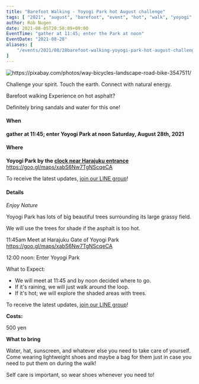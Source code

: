 ```yaml
---
title: "Barefoot Walking - Yoyogi Park hot August challenge"
tags: [ "2021", "august", "barefoot", "event", "hot", "walk", "yoyogi" ]
author: Rob Nugen
date: 2021-08-05T20:58:09+09:00
EventTime: "gather at 11:45; enter the Park at noon"
EventDate: "2021-08-28"
aliases: [
    "/events/2021/08/28barefoot-walking-yoyogi-park-hot-august-challenge",
]
---
```


<img
src="https://b.robnugen.com/blog/2021/2021_aug_28_pixabay_pathway.jpg"
alt="https://pixabay.com/photos/way-bicycles-landscape-road-bike-3547511/"
class="title" />

Challenge your spirit. Touch the earth. Connect with natural energy.

Barefoot walking Experience on hot asphalt?

Definitely bring sandals and water for this one!

#### When

**gather at 11:45; enter Yoyogi Park at noon Saturday, August 28th, 2021**

#### Where

**Yoyogi Park by the [clock near Harajuku entrance](https://goo.gl/maps/xabS6Nw7TgNScqeCA)**  https://goo.gl/maps/xabS6Nw7TgNScqeCA

To receive the latest updates, [join our LINE group](/contact/)!

#### Details

*Enjoy Nature*

Yoyogi Park has lots of big beautiful trees surrounding its large grassy field.

We will use the trees for shade if the asphalt is too hot.

11:45am Meet at Harajuku Gate of Yoyogi Park  https://goo.gl/maps/xabS6Nw7TgNScqeCA

12:00 noon: Enter Yoyogi Park

What to Expect:

* We will meet at 11:45 and by noon decided where to go.
* If it's raining, we will just walk around the loop.
* If it's hot; we will explore the shaded areas with trees.

To receive the latest updates, [join our LINE group](/contact/)!

**Costs:**

500 yen

**What to bring**

Water, hat, sunscreen, and whatever else you need to take care of yourself.
Come wearing lightweight shoes and maybe a bag for them
just in case you need to put them on during the walk!

Self care is important, so wear shoes whenever you need to!
